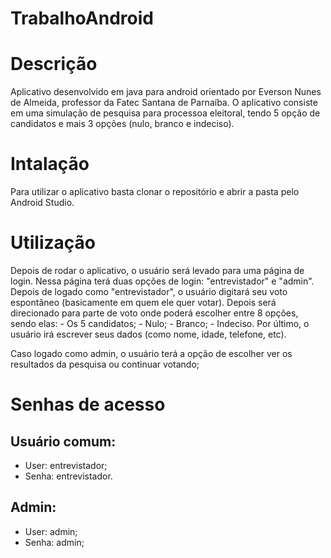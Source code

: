 # TrabalhoAndroid

# Descrição
Aplicativo desenvolvido em java para android orientado por Everson Nunes de Almeida, professor da Fatec Santana de Parnaíba. O aplicativo consiste em uma simulação de pesquisa para processoa eleitoral, tendo 5 opção de candidatos e mais 3 opções (nulo, branco e indeciso).

# Intalação
Para utilizar o aplicativo basta clonar o repositório e abrir a pasta pelo Android Studio.

# Utilização
Depois de rodar o aplicativo, o usuário será levado para uma página de login. Nessa página terá duas opções de login: "entrevistador" e "admin". Depois de logado como "entrevistador", o usuário digitará seu voto espontâneo (basicamente em quem ele quer votar). Depois será direcionado para parte de voto onde poderá escolher entre 8 opções, sendo elas: 
    - Os 5 candidatos;
    - Nulo;
    - Branco;
    - Indeciso.
Por último, o usuário irá escrever seus dados (como nome, idade, telefone, etc).

Caso logado como admin, o usuário terá a opção de escolher ver os resultados da pesquisa ou continuar votando;

# Senhas de acesso
## Usuário comum:

  - User: entrevistador;
  - Senha: entrevistador.
## Admin:
  - User: admin;
  - Senha: admin;
